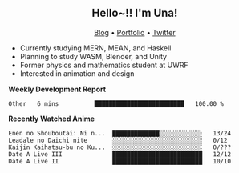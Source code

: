 <h2 align="center">
  Hello~!! I'm Una!
</h2>

<p align="center">
  <a href="https://anarchy.website/">Blog</a> &bull;
  <a href="https://una-ada.github.io/">Portfolio</a> &bull;
  <a href="https://twitter.com/unaxiii">Twitter</a>
</p>

- Currently studying MERN, MEAN, and Haskell
- Planning to study WASM, Blender, and Unity
- Former physics and mathematics student at UWRF
- Interested in animation and design

**Weekly Development Report**

<!--START_SECTION:waka-->
```text
Other   6 mins          █████████████████████████   100.00 % 
```
<!--END_SECTION:waka-->

**Recently Watched Anime**

<!-- RECENT-ANIME:START -->

    Enen no Shouboutai: Ni n...  █████████████░░░░░░░░░░░░   13/24
    Leadale no Daichi nite       ░░░░░░░░░░░░░░░░░░░░░░░░░   0/12
    Kaijin Kaihatsu-bu no Ku...  ░░░░░░░░░░░░░░░░░░░░░░░░░   0/???
    Date A Live III              █████████████████████████   12/12
    Date A Live II               █████████████████████████   10/10
<!-- RECENT-ANIME:END -->
